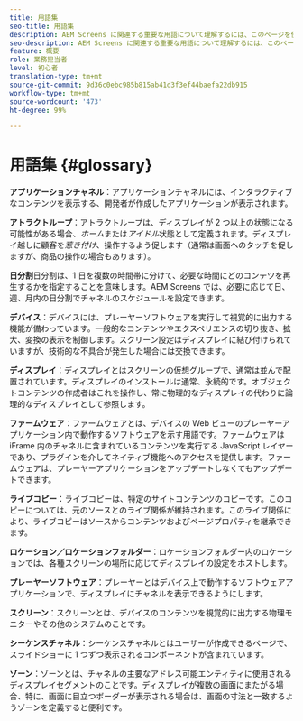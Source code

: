 ```yaml
---
title: 用語集
seo-title: 用語集
description: AEM Screens に関連する重要な用語について理解するには、このページを使用してください。
seo-description: AEM Screens に関連する重要な用語について理解するには、このページを使用してください。
feature: 概要
role: 業務担当者
level: 初心者
translation-type: tm+mt
source-git-commit: 9d36c0ebc985b815ab41d3f3ef44baefa22db915
workflow-type: tm+mt
source-wordcount: '473'
ht-degree: 99%

---
```



# 用語集 {#glossary}

**アプリケーションチャネル**：アプリケーションチャネルには、インタラクティブなコンテンツを表示する、開発者が作成したアプリケーションが表示されます。

**アトラクトループ**：アトラクトループは、ディスプレイが 2 つ以上の状態になる可能性がある場合、*ホーム*&#x200B;または&#x200B;*アイドル*&#x200B;状態として定義されます。ディスプレイ越しに顧客を&#x200B;*惹き付け*、操作するよう促します（通常は画面へのタッチを促しますが、商品の操作の場合もあります）。

**日分割**&#x200B;日分割は、1 日を複数の時間帯に分けて、必要な時間にどのコンテツを再生するかを指定することを意味します。AEM Screens では、必要に応じて日、週、月内の日分割でチャネルのスケジュールを設定できます。

**デバイス**：デバイスには、プレーヤーソフトウェアを実行して視覚的に出力する機能が備わっています。一般的なコンテンツやエクスペリエンスの切り抜き、拡大、変換の表示を制御します。スクリーン設定はディスプレイに結び付けられていますが、技術的な不具合が発生した場合には交換できます。

**ディスプレイ**：ディスプレイとはスクリーンの仮想グループで、通常は並んで配置されています。ディスプレイのインストールは通常、永続的です。オブジェクトコンテンツの作成者はこれを操作し、常に物理的なディスプレイの代わりに論理的なディスプレイとして参照します。

**ファームウェア**：ファームウェアとは、デバイスの Web ビューのプレーヤーアプリケーション内で動作するソフトウェアを示す用語です。ファームウェアは iFrame 内のチャネルに含まれているコンテンツを実行する JavaScript レイヤーであり、プラグインを介してネイティブ機能へのアクセスを提供します。ファームウェアは、プレーヤーアプリケーションをアップデートしなくてもアップデートできます。

**ライブコピー**：ライブコピーは、特定のサイトコンテンツのコピーです。このコピーについては、元のソースとのライブ関係が維持されます。このライブ関係により、ライブコピーはソースからコンテンツおよびページプロパティを継承できます。

**ロケーション／ロケーションフォルダー**：ロケーションフォルダー内のロケーションでは、各種スクリーンの場所に応じてディスプレイの設定をホストします。

**プレーヤーソフトウェア**：プレーヤーとはデバイス上で動作するソフトウェアアプリケーションで、ディスプレイにチャネルを表示できるようにします。

**スクリーン**：スクリーンとは、デバイスのコンテンツを視覚的に出力する物理モニターやその他のシステムのことです。

**シーケンスチャネル**：シーケンスチャネルとはユーザーが作成できるページで、スライドショーに 1 つずつ表示されるコンポーネントが含まれています。

**ゾーン**：ゾーンとは、チャネルの主要なアドレス可能エンティティに使用されるディスプレイセグメントのことです。ディスプレイが複数の画面にまたがる場合、特に、画面に目立つボーダーが表示される場合は、画面の寸法と一致するようゾーンを定義すると便利です。
